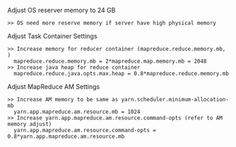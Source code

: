 Adjust OS reserver memory to 24 GB
```
>> OS need more reserve memory if server have high physical memory
```
Adjust Task Container Settings
```
>> Increase memory for reducer container (mapreduce.reduce.memory.mb, )
  mapreduce.reduce.memory.mb = 2*mapreduce.map.memory.mb = 2048
>> Increase java heap for reduce container
  mapreduce.reduce.java.opts.max.heap = 0.8*mapreduce.reduce.memory.mb
```
Adjust MapReduce AM Settings
```
>> Increase AM memory to be same as yarn.scheduler.minimum-allocation-mb
  yarn.app.mapreduce.am.resource.mb = 1024
>> Increase yarn.app.mapreduce.am.resource.command-opts (refer to AM memory adjust)
  yarn.app.mapreduce.am.resource.command-opts = 0.8*yarn.app.mapreduce.am.resource.mb

```
